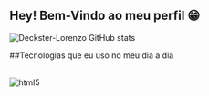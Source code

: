 ## Hey! Bem-Vindo ao meu perfil 😁 
![Deckster-Lorenzo GitHub stats](https://github-readme-stats.vercel.app/api?username=Deckster-Lorenzo&show_icons=true&theme=dark)

##Tecnologias que eu uso no meu dia a dia

<div style="display: inline_block"><br/>
  <img align="center" alt="html5" src="![HTML5](https://img.shields.io/badge/html5-%23E34F26.svg?style=for-the-badge&logo=html5&logoColor=white)"/>
</div>
